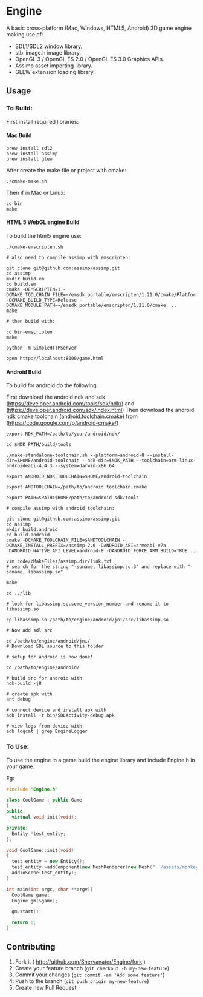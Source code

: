 # Engine

A basic cross-platform (Mac, Windows, HTML5, Android) 3D game engine making use of:

- SDL1/SDL2 window library.
- stb_image.h image library.
- OpenGL 3 / OpenGL ES 2.0 / OpenGL ES 3.0 Graphics APIs.
- Assimp asset importing library.
- GLEW extension loading library.

## Usage

### To Build:

First install required libraries:

#### Mac Build
```
brew install sdl2
brew install assimp
brew install glew
```

After create the make file or project with cmake:

```
./cmake-make.sh
```

Then if in Mac or Linux:
```
cd bin
make
```

#### HTML 5 WebGL engine Build
To build the html5 engine use:

```
./cmake-emscripten.sh

# also need to compile assimp with emscripten:

git clone git@github.com:assimp/assimp.git
cd assimp
mkdir build.em
cd build.em
cmake -DEMSCRIPTEN=1 -DCMAKE_TOOLCHAIN_FILE=~/emsdk_portable/emscripten/1.21.0/cmake/Platform/Emscripten.cmake -DCMAKE_BUILD_TYPE=Release -DCMAKE_MODULE_PATH=~/emsdk_portable/emscripten/1.21.0/cmake  ..
make

# then build with:

cd bin-emscripten
make

python -m SimpleHTTPServer

open http://localhost:8000/game.html
```

#### Android Build

To build for android do the following:

First download the android ndk and sdk (https://developer.android.com/tools/sdk/ndk/) and (https://developer.android.com/sdk/index.html)
Then download the android ndk cmake toolchain (android.toolchain.cmake) from (https://code.google.com/p/android-cmake/)

```
export NDK_PATH=/path/to/your/android/ndk/

cd $NDK_PATH/build/tools

./make-standalone-toolchain.sh --platform=android-8 --install-dir=$HOME/android-toolchain --ndk-dir=$NDK_PATH –-toolchain=arm-linux-androideabi-4.4.3 --system=darwin-x86_64

export ANDROID_NDK_TOOLCHAIN=$HOME/android-toolchain

export ANDTOOLCHAIN=/path/to/android.toolchain.cmake

export PATH=$PATH:$HOME/path/to/android-sdk/tools

# compile assimp with android toolchain:

git clone git@github.com:assimp/assimp.git
cd assimp
mkdir build.android
cd build.android
cmake -DCMAKE_TOOLCHAIN_FILE=$ANDTOOLCHAIN -DCMAKE_INSTALL_PREFIX=/assimp-2.0 -DANDROID_ABI=armeabi-v7a _DANDROID_NATIVE_API_LEVEL=android-8 -DANDROID_FORCE_ARM_BUILD=TRUE ..

vim code/cMakeFiles/assimp.dir/link.txt
# search for the string "-soname, libassimp.so.3" and replace with "-soname, libassimp.so"

make

cd ../lib

# look for libassimp.so.some_version_number and rename it to libassimp.so

cp libassimp.so /path/to/engine/android/jni/src/libassimp.so

# Now add sdl src

cd /path/to/engine/android/jni/
# Download SDL source to this folder

# setup for android is now done!

cd /path/to/engine/android/

# build src for android with
ndk-build -j8

# create apk with
ant debug

# connect device and install apk with
adb install -r bin/SDLActivity-debug.apk

# view logs from device with
adb logcat | grep EngineLogger
```

### To Use:

To use the engine in a game build the engine library and include Engine.h in your game.

Eg:

```c++
#include "Engine.h"

class CoolGame : public Game
{
public:
  virtual void init(void);

private:
  Entity *test_entity;
};

void CoolGame::init(void)
{
  test_entity = new Entity();
  test_entity->addComponent(new MeshRenderer(new Mesh("../assets/monkey3.obj"), new Texture("../assets/t.jpg")));
  addToScene(test_entity);
}

int main(int argc, char **argv){
  CoolGame game;
  Engine gm(&game);

  gm.start();

  return 0;
}
```

## Contributing

1. Fork it ( http://github.com/Shervanator/Engine/fork )
2. Create your feature branch (`git checkout -b my-new-feature`)
3. Commit your changes (`git commit -am 'Add some feature'`)
4. Push to the branch (`git push origin my-new-feature`)
5. Create new Pull Request
